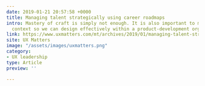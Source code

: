 ```yaml
---
date: 2019-01-21 20:57:58 +0000
title: Managing talent strategically using career roadmaps
intro: Mastery of craft is simply not enough. It is also important to master the work
  context so we can design effectively within a product-development organization.
link: https://www.uxmatters.com/mt/archives/2019/01/managing-talent-strategically-using-career-roadmaps-1.php
site: UX Matters
image: "/assets/images/uxmatters.png"
category:
- UX leadership
type: Article
preview: ''

---
```

